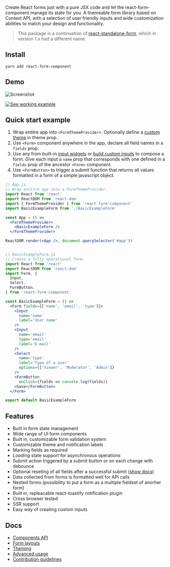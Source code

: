 Create React forms just with a pure JSX code and let the react-form-component
manage its state for you. A themeable form library based on Context API, with a
selection of user friendly inputs and wide customization abilities to match your
design and functionality.

>This package is a continuation of [react-standalone-form](https://www.npmjs.com/package/react-standalone-form),
which in version 1.x had a different name.

## Install

```
yarn add react-form-component
```

## Demo

![Screenshot](https://raw.githubusercontent.com/firflant/react-form-component/master/screenshot.jpg "Screenshot")

[![See working example](https://codesandbox.io/static/img/play-codesandbox.svg)](https://codesandbox.io/s/react-form-component-advanced-example-24uz22?fontsize=14&hidenavigation=1&theme=dark)

## Quick start example

1. Wrap entitre app into `<FormThemeProvider>`. Optionally define a [custom theme](https://github.com/firflant/react-form-component/wiki/Theming) in theme prop.
2. Use `<Form>` component anywhere in the app, declare all field names in a `fields` prop.
3. Use any from built-in [input widgets](https://github.com/firflant/react-form-component/wiki/Components-API) or [build custom inputs](https://github.com/firflant/react-form-component/wiki/Advanced-usage#creating-custom-inputs) to compose a form. Give each input a `name` prop that corresponds with one defined in a `fields` prop of the ancestor `<Form>` component.
4. Use `<FormButton>` to trigger a submit function that returns all values formatted in a form of a simple javascript object.

```jsx
// App.js
// Wrap entitre app into a FormThemeProvider.
import React from 'react'
import ReactDOM from 'react-dom'
import { FormThemeProvider } from 'react-form-component'
import BasicExampleForm from './BasicExampleForm'

const App = () =>
  <FormThemeProvider>
    <BasicExampleForm />
  </FormThemeProvider>

ReactDOM.render(<App />, document.querySelector('#app'))


// BasicExampleForm.js
// Create a fully operational form.
import React from 'react'
import ReactDOM from 'react-dom'
import Form, {
  Input,
  Select,
  FormButton,
} from 'react-form-component'

const BasicExampleForm = () =>
  <Form fields={['name', 'email', 'type']}>
    <Input
      name='name'
      label='User name'
    />
    <Input
      name='email'
      type='email'
      label='E-mail'
    />
    <Select
      name='type'
      label='Type of a user'
      options={['Viewer', 'Moderator', 'Admin']}
    />
    <FormButton
      onClick={fields => console.log(fields)}
    >Save</FormButton>
  </Form>

export default BasicExampleForm
```

## Features

* Built in form state management
* Wide range of UI form components
* Built in, customizable form validation system
* Customizable theme and notification labels
* Marking fields as required
* *Loading* state support for asynchronous operations
* Submit action triggered by a submit button or on each change with debounce
* Optional reseting of all fields after a successful submit ([show docs](https://github.com/firflant/react-form-component/wiki/Components-API#FormButton))
* Data collected from forms is formatted well for API calls
* Nested forms (possibility to put a form as a multiple fieldset of anorher form)
* Built in, repleacable react-toastify notification plugin
* Cross browser tested
* SSR support
* Easy way of creating custom inputs


## Docs

* [Components API](https://github.com/firflant/react-form-component/wiki/Components-API)
* [Form layouts](https://github.com/firflant/react-form-component/wiki/Form-layouts)
* [Theming](https://github.com/firflant/react-form-component/wiki/Theming)
* [Advanced usage](https://github.com/firflant/react-form-component/wiki/Advanced-usage)
* [Contribution guidelines](https://github.com/firflant/react-form-component/wiki/Contribution-guidelines)
